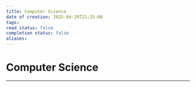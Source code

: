 ```yaml
---
title: Computer Science
date of creation: 2025-04-20T21:25:00
tags: 
read status: false
completion status: false
aliases:
---
```

# Computer Science
---
